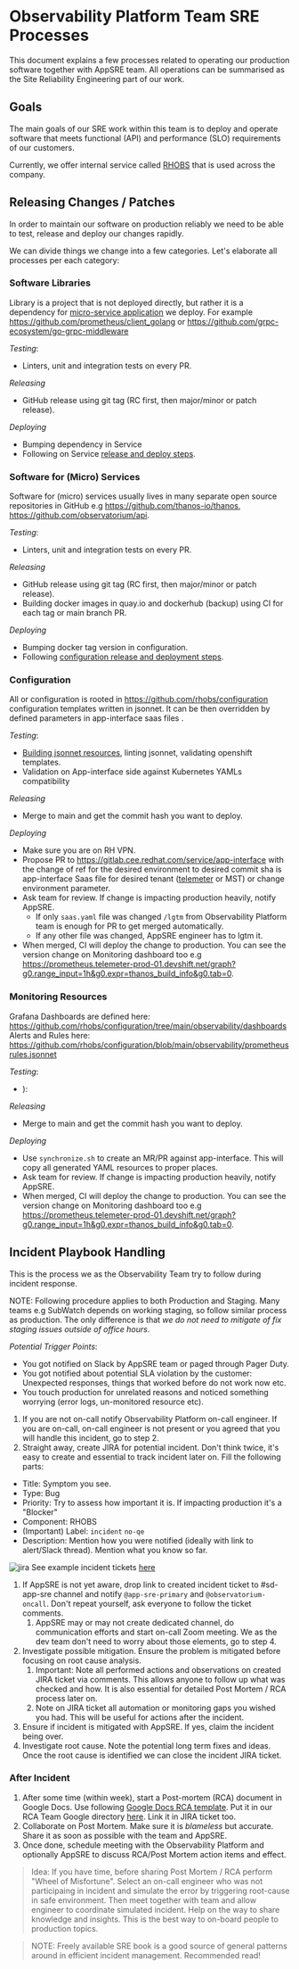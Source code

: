 # Observability Platform Team SRE Processes

This document explains a few processes related to operating our production software together with AppSRE team. All operations can be summarised as the Site Reliability Engineering part of our work.

## Goals

The main goals of our SRE work within this team is to deploy and operate software that meets functional (API) and performance (SLO) requirements of our customers.

Currently, we offer internal service called [RHOBS](../../Projects/Observability/RHOBS) that is used across the company.

## Releasing Changes / Patches

In order to maintain our software on production reliably we need to be able to test, release and deploy our changes rapidly.

We can divide things we change into a few categories. Let's elaborate all processes per each category:

### Software Libraries

Library is a project that is not deployed directly, but rather it is a dependency for [micro-service application](#software-for-micro-services) we deploy. For example https://github.com/prometheus/client_golang or https://github.com/grpc-ecosystem/go-grpc-middleware

*Testing*:
* Linters, unit and integration tests on every PR.

*Releasing*
* GitHub release using git tag (RC first, then major/minor or patch release).

*Deploying*
* Bumping dependency in Service
* Following on Service [release and deploy steps](#software-for-micro-services).

### Software for (Micro) Services

Software for (micro) services usually lives in many separate open source repositories in GitHub e.g https://github.com/thanos-io/thanos, https://github.com/observatorium/api.

*Testing*:
* Linters, unit and integration tests on every PR.

*Releasing*
* GitHub release using git tag (RC first, then major/minor or patch release).
* Building docker images in quay.io and dockerhub (backup) using CI for each tag or main branch PR.

*Deploying*
* Bumping docker tag version in configuration.
* Following [configuration release and deployment steps](#configuration).

### Configuration

All or configuration is rooted in https://github.com/rhobs/configuration configuration templates written in jsonnet. It can be then overridden by defined parameters in app-interface saas files  .

*Testing*:
* [Building jsonnet resources](https://github.com/rhobs/configuration/blob/main/.github/workflows/ci.yml), linting jsonnet, validating openshift templates.
* Validation on App-interface side against Kubernetes YAMLs compatibility

*Releasing*
* Merge to main and get the commit hash you want to deploy.

*Deploying*
* Make sure you are on RH VPN.
* Propose PR to https://gitlab.cee.redhat.com/service/app-interface with the change of ref for the desired environment to desired commit sha is app-interface Saas file for desired tenant ([telemeter](https://gitlab.cee.redhat.com/service/app-interface/-/blob/master/data/services/rhobs/telemeter/cicd/saas.yaml#L70) or MST) or change environment parameter.
* Ask team for review. If change is impacting production heavily, notify AppSRE.
  * If only `saas.yaml` file was changed `/lgtm` from Observability Platform team is enough for PR to get merged automatically.
  * If any other file was changed, AppSRE engineer has to lgtm it.
* When merged, CI will deploy the change to production. You can see the version change on Monitoring dashboard too e.g https://prometheus.telemeter-prod-01.devshift.net/graph?g0.range_input=1h&g0.expr=thanos_build_info&g0.tab=0.

### Monitoring Resources

Grafana Dashboards are defined here: https://github.com/rhobs/configuration/tree/main/observability/dashboards Alerts and Rules here: https://github.com/rhobs/configuration/blob/main/observability/prometheusrules.jsonnet

*Testing*:
* ):

*Releasing*
* Merge to main and get the commit hash you want to deploy.

*Deploying*
* Use `synchronize.sh` to create an MR/PR against app-interface. This will copy all generated YAML resources to proper places.
* Ask team for review. If change is impacting production heavily, notify AppSRE.
* When merged, CI will deploy the change to production. You can see the version change on Monitoring dashboard too e.g https://prometheus.telemeter-prod-01.devshift.net/graph?g0.range_input=1h&g0.expr=thanos_build_info&g0.tab=0.

## Incident Playbook Handling

This is the process we as the Observability Team try to follow during incident response.

NOTE: Following procedure applies to both Production and Staging. Many teams e.g SubWatch depends on working staging, so follow similar process as production. The only difference is that *we do not need to mitigate of fix staging issues outside of office hours*.

*Potential Trigger Points*:

* You got notified on Slack by AppSRE team or paged through Pager Duty.
* You got notified about potential SLA violation by the customer: Unexpected responses, things that worked before do not work now etc.
* You touch production for unrelated reasons and noticed something worrying (error logs, un-monitored resource etc).

1. If you are not on-call notify Observability Platform on-call engineer. If you are on-call, on-call engineer is not present or you agreed that you will handle this incident, go to step 2.
2. Straight away, create JIRA for potential incident. Don't think twice, it's easy to create and essential to track incident later on. Fill the following parts:
* Title: Symptom you see.
* Type: Bug
* Priority: Try to assess how important it is. If impacting production it's a "Blocker"
* Component: RHOBS
* (Important) Label: `incident` `no-qe`
* Description: Mention how you were notified (ideally with link to alert/Slack thread). Mention what you know so far.

![jira](jira.png) See example incident tickets [here](https://issues.redhat.com/issues/?jql=project%20%3D%20MON%20AND%20labels%20%3D%20incident)

1. If AppSRE is not yet aware, drop link to created incident ticket to #sd-app-sre channel and notify `@app-sre-primary` and `@observatorium-oncall`. Don't repeat yourself, ask everyone to follow the ticket comments.
   1. AppSRE may or may not create dedicated channel, do communication efforts and start on-call Zoom meeting. We as the dev team don't need to worry about those elements, go to step 4.
2. Investigate possible mitigation. Ensure the problem is mitigated before focusing on root cause analysis.
   1. Important: Note all performed actions and observations on created JIRA ticket via comments. This allows anyone to follow up what was checked and how. It is also essential for detailed Post Mortem / RCA process later on.
   2. Note on JIRA ticket all automation or monitoring gaps you wished you had. This will be useful for actions after the incident.
3. Ensure if incident is mitigated with AppSRE. If yes, claim the incident being over.
4. Investigate root cause. Note the potential long term fixes and ideas. Once the root cause is identified we can close the incident JIRA ticket.

### After Incident

1. After some time (within week), start a Post-mortem (RCA) document in Google Docs. Use following [Google Docs RCA template](https://docs.google.com/document/d/12ZVT35yApp7D-uT4p29cEhS9mpzin4Z-Ufh9eOiiaKU/edit). Put it in our RCA Team Google directory [here](https://drive.google.com/drive/folders/1z1j2ZwljT9jv-aYu7bkXzi03XMdBdFT9). Link it in JIRA ticket too.
2. Collaborate on Post Mortem. Make sure it is *blameless* but accurate. Share it as soon as possible with the team and AppSRE.
3. Once done, schedule meeting with the Observability Platform and optionally AppSRE to discuss RCA/Post Mortem action items and effect.

> Idea: If you have time, before sharing Post Mortem / RCA perform "Wheel of Misfortune". Select an on-call engineer who was not participaing in incident and simulate the error by triggering root-cause in safe environment. Then meet together with team and allow engineer to coordinate simulated incident. Help on the way to share knowledge and insights. This is the best way to on-board people to production topics.

> NOTE: Freely available SRE book is a good source of general patterns around in efficient incident management. Recommended read!
